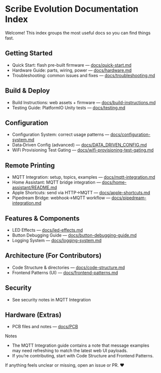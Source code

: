 # Scribe Evolution Documentation Index

Welcome! This index groups the most useful docs so you can find things fast.

## Getting Started

- Quick Start: flash pre-built firmware — [docs/quick-start.md](quick-start.md)
- Hardware Guide: parts, wiring, power — [docs/hardware.md](hardware.md)
- Troubleshooting: common issues and fixes — [docs/troubleshooting.md](troubleshooting.md)

## Build & Deploy

- Build Instructions: web assets + firmware — [docs/build-instructions.md](build-instructions.md)
- Testing Guide: PlatformIO Unity tests — [docs/testing.md](testing.md)

## Configuration

- Configuration System: correct usage patterns — [docs/configuration-system.md](configuration-system.md)
- Data‑Driven Config (advanced) — [docs/DATA_DRIVEN_CONFIG.md](DATA_DRIVEN_CONFIG.md)
- WiFi Provisioning Test Gating — [docs/wifi-provisioning-test-gating.md](wifi-provisioning-test-gating.md)

## Remote Printing

- MQTT Integration: setup, topics, examples — [docs/mqtt-integration.md](mqtt-integration.md)
- Home Assistant: MQTT bridge integration — [docs/home-assistant/README.md](home-assistant/README.md)
- Apple Shortcuts: send via HTTP→MQTT — [docs/apple-shortcuts.md](apple-shortcuts.md)
- Pipedream Bridge: webhook→MQTT workflow — [docs/pipedream-integration.md](pipedream-integration.md)

## Features & Components

- LED Effects — [docs/led-effects.md](led-effects.md)
- Button Debugging Guide — [docs/button-debugging-guide.md](button-debugging-guide.md)
- Logging System — [docs/logging-system.md](logging-system.md)

## Architecture (For Contributors)

- Code Structure & directories — [docs/code-structure.md](code-structure.md)
- Frontend Patterns (UI) — [docs/frontend-patterns.md](frontend-patterns.md)

## Security

- See security notes in MQTT Integration

## Hardware (Extras)

- PCB files and notes — [docs/PCB](PCB)

Notes

- The MQTT Integration guide contains a note that message examples may need refreshing to match the latest web UI payloads.
- If you’re contributing, start with Code Structure and Frontend Patterns.

If anything feels unclear or missing, open an issue or PR. ❤️
